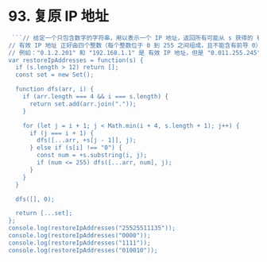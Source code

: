 # 93. 复原 IP 地址

```js
 ```// 给定一个只包含数字的字符串，用以表示一个 IP 地址，返回所有可能从 s 获得的 有效 IP 地址 。你可以按任何顺序返回答案。
// 有效 IP 地址 正好由四个整数（每个整数位于 0 到 255 之间组成，且不能含有前导 0），整数之间用 '.' 分隔。
// 例如："0.1.2.201" 和 "192.168.1.1" 是 有效 IP 地址，但是 "0.011.255.245"、"192.168.1.312" 和 "192.168@1.1" 是 无效 IP 地址。
var restoreIpAddresses = function(s) {
  if (s.length > 12) return [];
  const set = new Set();

  function dfs(arr, i) {
    if (arr.length === 4 && i === s.length) {
      return set.add(arr.join("."));
    }

    for (let j = i + 1; j < Math.min(i + 4, s.length + 1); j++) {
      if (j === i + 1) {
        dfs([...arr, +s[j - 1]], j);
      } else if (s[i] !== "0") {
        const num = +s.substring(i, j);
        if (num <= 255) dfs([...arr, num], j);
      }
    }
  }

  dfs([], 0);

  return [...set];
};
console.log(restoreIpAddresses("25525511135"));
console.log(restoreIpAddresses("0000"));
console.log(restoreIpAddresses("1111"));
console.log(restoreIpAddresses("010010"));
